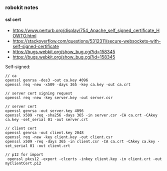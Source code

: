 ### robokit notes

#### ssl cert
- https://www.perturb.org/display/754_Apache_self_signed_certificate_HOWTO.html
- https://stackoverflow.com/questions/5312311/secure-websockets-with-self-signed-certificate
- https://bugs.webkit.org/show_bug.cgi?id=158345
- https://bugs.webkit.org/show_bug.cgi?id=158345


Self-signed:
```
// ca
openssl genrsa -des3 -out ca.key 4096
openssl req -new -x509 -days 365 -key ca.key -out ca.crt

// server cert signing request
openssl req -new -key server.key -out server.csr

// server cert
openssl genrsa -out server.key 4096
openssl x509 -req -sha256 -days 365 -in server.csr -CA ca.crt -CAkey ca.key -set_serial 01 -out server.crt

// client cert
openssl genrsa -out client.key 2048
openssl req -new -key client.key -out client.csr
openssl x509 -req -days 365 -in client.csr -CA ca.crt -CAkey ca.key -set_serial 01 -out client.crt

// p12 for import
 openssl pkcs12 -export -clcerts -inkey client.key -in client.crt -out myClientCert.p12
 ```